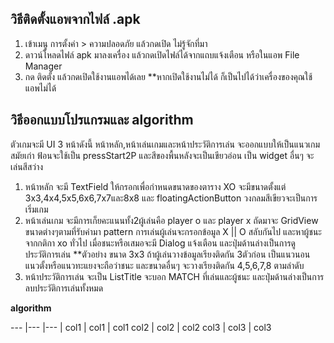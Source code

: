 ## วิธีติดตั้งแอพจากไฟล์ .apk
1. เข้าเมนู การตั้งค่า > ความปลอดภัย แล้วกดเปิด ไม่รู้จักที่มา
2. ดาวน์โหลดไฟล์ apk มาลงเครื่อง แล้วกดเปิดไฟล์ได้จากแถบแจ้งเตือน หรือในแอพ File Manager
3. กด ติดตั้ง แล้วกดเปิดใช้งานแอพได้เลย
**หากเปิดใช้งานไม่ได้ ก็เป็นไปได้ว่าเครื่องของคุณใช้แอพไม่ได้


## วิธีออกแบบโปรแกรมและ algorithm
ตัวเกมจะมี UI 3 หน้าดังนี้ หน้าหลัก,หน้าเล่นเกมและหน้าประวัติการเล่น  จะออกแบบให้เป็นแนวเกมสมัยเก่า ฟ้อนจะใช้เป็น pressStart2P และสีของพื้นหลังจะเป็นเขียวอ่อน เป็น widget อื่นๆ จะเล่นสีสว่าง
1. หน้าหลัก จะมี TextField ให้กรอกเพื่อกำหนดขนาดของตาราง XO จะมีขนาดตั้งแต่ 3x3,4x4,5x5,6x6,7x7และ8x8 และ floatingActionButton วงกลมสีเขียวจะเป็นการเริ่มเกม
2. หน้าเล่นเกม จะมีการเก็ยคะแนนทั้ง2ผู้เล่นคือ player o และ player x ถัดมาจะ GridView ขนาดต่างๆตามที่รับค่ามา pattern การเล่นผู้เล่นจะกรอกข้อมูล X || O สลับกันไป และหาผู้ชนะจากกติกา xo ทั่วไป เมื่อชนะหรือเสมอจะมี Dialog แจ้งเตือน และปุ่มด้านล่างเป็นการดูประวัติการเล่น
**ตัวอย่าง ขนาด 3x3 ถ้าผู้เล่นวางข้อมูลเรียงติดกัน 3ตัวก่อน เป็นแนวนอน แนวตั้งหรือแนวทะแยงจะถือว่าชนะ และขนาดอื่นๆ จะวางเรียงติดกัน 4,5,6,7,8 ตามลำดับ 
3. หน้าประวัติการเล่น จะเป็น ListTitle จะบอก MATCH ที่เล่นและผู้ชนะ และปุ่มด้านล่างเป็นการลบประวัติการเล่นทั้งหมด

**algorithm**

--- |--- |--- |
col1 | col1 | col1
col2 | col2 | col2
col3 | col3 | col3






